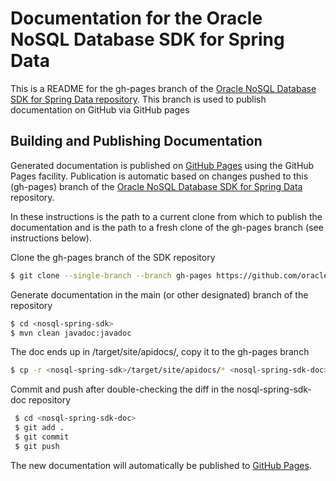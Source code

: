 # Documentation for the Oracle NoSQL Database SDK for Spring Data

This is a README for the gh-pages branch of the
[Oracle NoSQL Database SDK for Spring Data repository](https://github.com/oracle/nosql-spring-sdk). This branch is used to publish documentation on GitHub via GitHub pages

## Building and Publishing Documentation

Generated documentation is published on
[GitHub Pages](https://oracle.github.io/nosql-spring-sdk/) using the GitHub Pages
facility. Publication is automatic based on changes pushed to this (gh-pages)
branch of the
[Oracle NoSQL Database SDK for Spring Data](https://github.com/oracle/nosql-spring-sdk)
repository.

In these instructions <nosql-spring-sdk> is the path to a current clone from
which to publish the documentation and <nosql-spring-sdk-doc> is the path to
a fresh clone of the gh-pages branch (see instructions below).

Clone the gh-pages branch of the SDK repository

``` bash
$ git clone --single-branch --branch gh-pages https://github.com/oracle/nosql-spring-sdk.git nosql-spring-sdk-doc
```

Generate documentation in the main (or other designated) branch of the
repository

``` bash
$ cd <nosql-spring-sdk>
$ mvn clean javadoc:javadoc
```

The doc ends up in /target/site/apidocs/, copy it to the gh-pages branch

``` bash
$ cp -r <nosql-spring-sdk>/target/site/apidocs/* <nosql-spring-sdk-doc>
```

Commit and push after double-checking the diff in the nosql-spring-sdk-doc
repository

``` bash
 $ cd <nosql-spring-sdk-doc>
 $ git add .
 $ git commit
 $ git push
```

The new documentation will automatically be published to
[GitHub Pages](https://oracle.github.io/nosql-spring-sdk).
